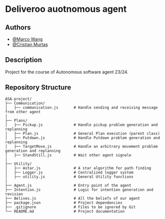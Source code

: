 # Deliveroo auotnomous agent

## Authors

- [@Marco Wang](https://github.com/marco3724)
- [@Cristian Murtas](https://github.com/SecondarySkyler)

## Description

Project for the course of Autonomous software agent 23/24.

## Repository Structure

```
ASA-project/
├── Communication/
│   ├── communication.js       # Handle sending and receiving message from other agent
|
├── Plans/
│   ├── Pickup.js              # Handle pickup problem generation and replanning
│   ├── Plan.js                # General Plan execution (parent class)
│   ├── Putdown.js             # Handle Putdown problem generation and replanning
│   ├── TargetMove.js          # Handle an arbitrary movement problem generation and replanning
│   ├── StandStill.js          # Wait other agent signale
|
├── Utility/
│   ├── Astar.js               # A star algorithm for path finding
│   ├── Logger.js              # Centralized logger system
│   ├── utility.js             # General Utility functions
|
├── Agent.js                   # Entry point of the agent
├── Intention.js               # Logic for intention generation and revision
├── Belives.js                 # All the beliefs of our agent
├── package.json               # Project dependencies
├── .gitignore                 # Files to be ignored by Git
└── README.md                  # Project documentation
```
